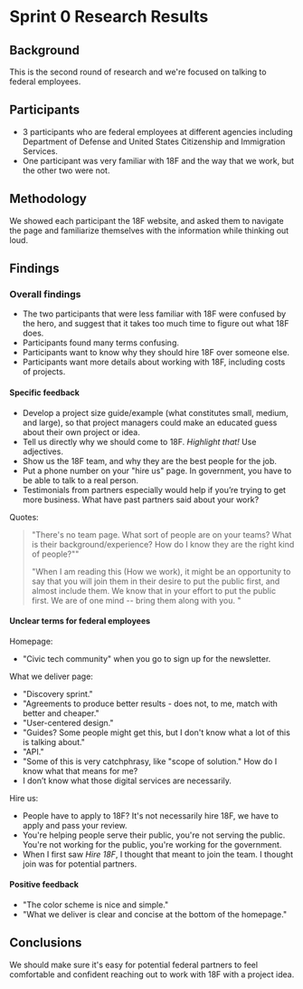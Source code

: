 
# Sprint 0 Research Results

## Background

This is the second round of research and we're focused on talking to federal employees.

## Participants

* 3 participants who are federal employees at different agencies including Department of Defense and United States Citizenship and Immigration Services.
* One participant was very familiar with 18F and the way that we work, but the other two were not.

## Methodology

We showed each participant the 18F website, and asked them to navigate the page and familiarize themselves with the information while thinking out loud.

## Findings

### Overall findings

* The two participants that were less familiar with 18F were confused by the hero, and suggest that it takes too much time to figure out what 18F does.
* Participants found many terms confusing.
* Participants want to know why they should hire 18F over someone else.
* Participants want more details about working with 18F, including costs of projects.

#### Specific feedback

- Develop a project size guide/example (what constitutes small, medium, and large), so that project managers could make an educated guess about their own project or idea.
- Tell us directly why we should come to 18F. *Highlight that!* Use adjectives.
- Show us the 18F team, and why they are the best people for the job.
- Put a phone number on your "hire us" page. In government, you have to be able to talk to a real person.
- Testimonials from partners especially would help if you’re trying to get more business. What have past partners said about your work?

Quotes:

> "There's no team page. What sort of people are on your teams? What is their background/experience? How do I know they are the right kind of people?""
>
> "When I am reading this (How we work), it might be an opportunity to say that you will join them in their desire to put the public first, and almost include them. We know that in your effort to put the public first. We are of one mind -- bring them along with you. "
>



#### Unclear terms for federal employees

Homepage:
+ "Civic tech community" when you go to sign up for the newsletter.

What we deliver page:
+ "Discovery sprint."
+ "Agreements to produce better results - does not, to me, match with better and cheaper."
+ "User-centered design."
+ "Guides? Some people might get this, but I don't know what a lot of this is talking about."
+ "API."
+ "Some of this is very catchphrasy, like "scope of solution." How do I know what that means for me?
+ I don’t know what those digital services are necessarily.

Hire us:
+ People have to apply to 18F? It's not necessarily hire 18F, we have to apply and pass your review.
+ You're helping people serve their public, you're not serving the public. You're not working for the public, you're working for the government.  
+ When I first saw _Hire 18F_, I thought that meant to join the team. I thought join was for potential partners.

#### Positive feedback

- "The color scheme is nice and simple."
- "What we deliver is clear and concise at the bottom of the homepage."

## Conclusions

We should make sure it's easy for potential federal partners to feel comfortable and confident reaching out to work with 18F with a project idea. 
